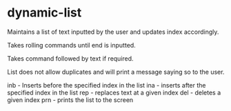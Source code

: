 # dynamic-list

Maintains a list of text inputted by the user and updates index accordingly.

Takes rolling commands until end is inputted.

Takes command followed by text if required.

List does not allow duplicates and will print a message saying so to the user.

inb - Inserts before the specified index in the list
ina - inserts after the specified index in the list
rep - replaces text at a given index
del - deletes a given index
prn - prints the list to the screen
